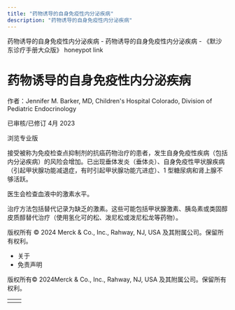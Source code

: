 ```yaml
---
title: "药物诱导的自身免疫性内分泌疾病"
description: "药物诱导的自身免疫性内分泌疾病"
---
```


﻿药物诱导的自身免疫性内分泌疾病 \- 药物诱导的自身免疫性内分泌疾病 \- 《默沙东诊疗手册大众版》 honeypot link

# 药物诱导的自身免疫性内分泌疾病

作者：Jennifer M. Barker, MD, Children's Hospital Colorado, Division of Pediatric
Endocrinology

已审核/已修订 4月 2023

浏览专业版

接受被称为免疫检查点抑制剂的抗癌药物治疗的患者，发生自身免疫性疾病（包括内分泌疾病）的风险会增加。已出现垂体发炎（垂体炎）、自身免疫性甲状腺疾病（引起甲状腺功能减退症，有时引起甲状腺功能亢进症）、1 型糖尿病和肾上腺不够活跃。

医生会检查血液中的激素水平。

治疗方法包括替代记录为缺乏的激素。这些可能包括甲状腺激素、胰岛素或类固醇皮质醇替代治疗（使用氢化可的松、泼尼松或泼尼松龙等药物）。



版权所有 © 2024
Merck & Co., Inc., Rahway, NJ, USA 及其附属公司。保留所有权利。

- 关于
- 免责声明

版权所有© 2024Merck & Co., Inc., Rahway, NJ, USA 及其附属公司。保留所有权利。

|     |     |
| --- | --- |
|  |  |